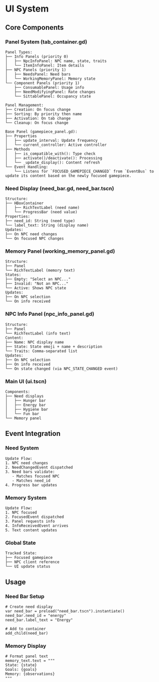 # UI System

## Core Components

### Panel System (tab_container.gd)
```
Panel Types:
├── Info Panels (priority 0)
│   ├── NpcInfoPanel: NPC name, state, traits
│   └── ItemInfoPanel: Item details
├── NPC Panels (priority 1)
│   ├── NeedsPanel: Need bars
│   └── WorkingMemoryPanel: Memory state
└── Component Panels (priority 1)
    ├── ConsumablePanel: Usage info
    ├── NeedModifyingPanel: Rate changes
    └── SittablePanel: Occupancy state

Panel Management:
├── Creation: On focus change
├── Sorting: By priority then name
├── Activation: On tab change
└── Cleanup: On focus change

Base Panel (gamepiece_panel.gd):
├── Properties
│   ├── update_interval: Update frequency
│   └── current_controller: Active controller
├── Methods
│   ├── is_compatible_with(): Type check
│   ├── activate()/deactivate(): Processing
│   └── _update_display(): Content refresh
└── Event Handling:
    └── Listens for `FOCUSED_GAMEPIECE_CHANGED` from `EventBus` to update its content based on the newly focused gamepiece.
```

### Need Display (need_bar.gd, need_bar.tscn)
```
Structure:
├── HBoxContainer
│   ├── RichTextLabel (need name)
│   └── ProgressBar (need value)
Properties:
├── need_id: String (need type)
└── label_text: String (display name)
Updates:
├── On NPC need changes
└── On focused NPC changes
```

### Memory Panel (working_memory_panel.gd)
```
Structure:
├── Panel
└── RichTextLabel (memory text)
States:
├── Empty: "Select an NPC..."
├── Invalid: "Not an NPC..."
└── Active: Shows NPC state
Updates:
├── On NPC selection
└── On info received
```

### NPC Info Panel (npc_info_panel.gd)
```
Structure:
├── Panel
└── RichTextLabel (info text)
Content:
├── Name: NPC display name
├── State: State emoji + name + description
└── Traits: Comma-separated list
Updates:
├── On NPC selection
├── On info received
└── On state changed (via NPC_STATE_CHANGED event)
```

### Main UI (ui.tscn)
```
Components:
├── Need displays
│   ├── Hunger bar
│   ├── Energy bar
│   ├── Hygiene bar
│   └── Fun bar
└── Memory panel
```

## Event Integration

### Need System
```
Update Flow:
1. NPC need changes
2. NeedChangedEvent dispatched
3. Need bars validate:
   - Matches focused NPC
   - Matches need_id
4. Progress bar updates
```

### Memory System
```
Update Flow:
1. NPC focused
2. FocusedEvent dispatched
3. Panel requests info
4. InfoReceivedEvent arrives
5. Text content updates
```

### Global State
```
Tracked State:
├── Focused gamepiece
├── NPC client reference
└── UI update status
```

## Usage

### Need Bar Setup
```gdscript
# Create need display
var need_bar = preload("need_bar.tscn").instantiate()
need_bar.need_id = "energy"
need_bar.label_text = "Energy"

# Add to container
add_child(need_bar)
```

### Memory Display
```gdscript
# Format panel text
memory_text.text = """
State: {state}
Goals: {goals}
Memory: {observations}
"""
```
